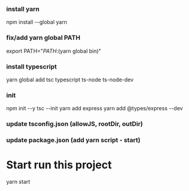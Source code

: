 ### install yarn
npm install --global yarn

### fix/add yarn global PATH
export PATH="$PATH:$(yarn global bin)"

### install typescript
yarn global add tsc typescript ts-node ts-node-dev

### init
npm init --y
tsc --init
yarn add express
yarn add @types/express --dev

### update tsconfig.json (allowJS, rootDir, outDir)
### update package.json (add yarn script - start)

# Start run this project
yarn start
